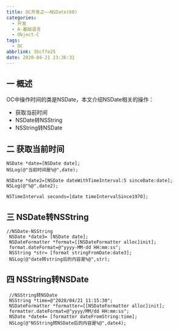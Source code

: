```yaml
---
title: OC开发之——NSDate(60)
categories:
  - 开发
  - A-基础语言
  - Object-C
tags:
  - OC
abbrlink: 3bcffe25
date: 2020-04-21 23:36:31
---
```

## 一 概述

OC中操作时间的类是NSDate，本文介绍NSDate相关的操作：

* 获取当前时间
* NSDate转NSString
* NSString转NSDate

<!--more-->

##  二 获取当前时间

```
NSDate *date=[NSDate date];
NSLog(@"当前时间是%@",date);
        
NSDate *date2=[NSDate dateWithTimeInterval:5 sinceDate:date];
NSLog(@"%@",date2);
        
NSTimeInterval seconds=[date timeIntervalSince1970];
```

## 三 NSDate转NSString

```
//NSDate-NSString
 NSDate *date3= [NSDate date];
 NSDateFormatter *format=[[NSDateFormatter alloc]init];
 format.dateFormat=@"yyyy-MM-dd HH:mm:ss";
 NSString *str= [format stringFromDate:date3];
 NSLog(@"date转string后的内容是%@",str);
```

## 四 NSString转NSDate

```
 //NSString转NSDate
 NSString *time=@"2020/04/21 11:15:30";
 NSDateFormatter *formatter=[[NSDateFormatter alloc]init];
 formatter.dateFormat=@"yyyy/MM/dd HH:mm:ss";
 NSDate *date4= [formatter dateFromString:time];
 NSLog(@"NSString转NSDate后的内容是%@",date4);
```
